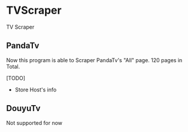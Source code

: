 # TVScraper
TV Scraper

## PandaTv
Now this program is able to Scraper PandaTv's "All" page. 
120 pages in Total.

[TODO]
- Store Host's info

## DouyuTv
Not supported for now

